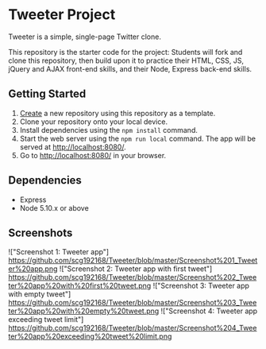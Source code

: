# Tweeter Project

Tweeter is a simple, single-page Twitter clone.

This repository is the starter code for the project: Students will fork and clone this repository, then build upon it to practice their HTML, CSS, JS, jQuery and AJAX front-end skills, and their Node, Express back-end skills.

## Getting Started

1. [Create](https://docs.github.com/en/repositories/creating-and-managing-repositories/creating-a-repository-from-a-template) a new repository using this repository as a template.
2. Clone your repository onto your local device.
3. Install dependencies using the `npm install` command.
3. Start the web server using the `npm run local` command. The app will be served at <http://localhost:8080/>.
4. Go to <http://localhost:8080/> in your browser.

## Dependencies

- Express
- Node 5.10.x or above

## Screenshots

!["Screenshot 1: Tweeter app"] https://github.com/scg192168/Tweeter/blob/master/Screenshot%201_Tweeter%20app.png
!["Screenshot 2: Tweeter app with first tweet"] https://github.com/scg192168/Tweeter/blob/master/Screenshot%202_Tweeter%20app%20with%20first%20tweet.png
!["Screenshot 3: Tweeter app with empty tweet"] https://github.com/scg192168/Tweeter/blob/master/Screenshot%203_Tweeter%20app%20with%20empty%20tweet.png
!["Screenshot 4: Tweeter app exceeding tweet limit"] https://github.com/scg192168/Tweeter/blob/master/Screenshot%204_Tweeter%20app%20exceeding%20tweet%20limit.png